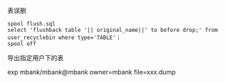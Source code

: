 表误删

```
spool flush.sql
select 'flushback table '|| original_name||' to before drop;' from user_recyclebin where type='TABLE'；
spool off
```

导出指定用户下的表

exp mbank/mbank@mbank owner=mbank file=xxx.dump 

